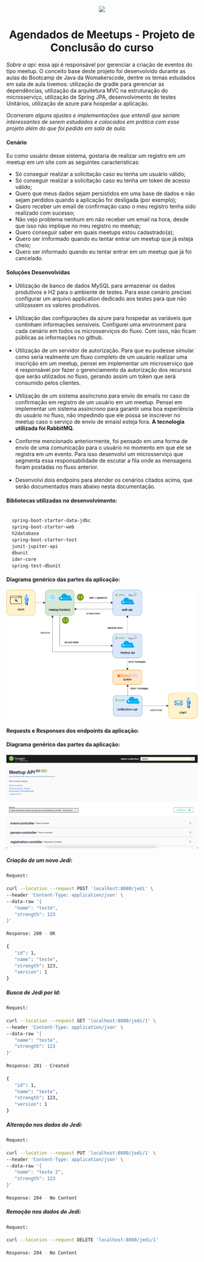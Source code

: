 <p align="center">
<img src="https://d33wubrfki0l68.cloudfront.net/3d218442b01b3bdbf82b739df4d07e450234bf9e/08a8f/assets/images/womakerscode-brand.png" height="100">
</p>
<h1 align="center">Agendados de Meetups - Projeto de Conclusão do curso</h1>
<p align="center">
</p>

<p> <i>Sobre a api: </i>
essa api é responsável por gerenciar a criação de eventos do tipo meetup. O conceito base deste projeto foi desenvolvido durante as aulas do Bootcamp de Java da Womakerscode, dentre os temas estudados em sala de aula tivemos: utilização de gradle para gerenciar as dependências, utilização da arquitetura MVC na estruturação do microsserviço, utilização de Spring JPA, desenvolvimento de testes Unitários, utilização de azure para hospedar a aplicação. 
 </p>  
 
 <p><i>Ocorreram alguns ajustes e implementações que entendi que seriam interessantes de serem estudados e colocados em prática com esse projeto além do que foi pedido em sala de aula.</i></p>
 
 <h4>Cenário</h4>
 
 Eu como usuário desse sistema, gostaria de realizar um registro em um meetup em um site com as seguintes características:
  <ul>
  <li>Só conseguir realizar a solicitação caso eu tenha um usuário válido;</li>
  <li>Só conseguir realizar a solicitação caso eu tenha um token de acesso válido;</li>
  <li>Quero que meus dados sejam persistidos em uma base de dados e não sejam perdidos quando a aplicação for desligada (por exemplo);</li>
  <li>Quero receber um email de confirmação caso o meu registro tenha sido realizado com sucesso;</li>
  <li>Não vejo problema nenhum em não receber um email na hora, desde que isso não implique no meu registro no meetup;</li>
  <li>Quero conseguir saber em quais meetups estou cadastrado(a);</li>
  <li>Quero ser irnformado quando eu tentar entrar um meetup que já esteja cheio;</li>
  <li>Quero ser informado quando eu tentar entrar em um meetup que já foi cancelado.</li>
  </ul>
 
 
  
<h4>Soluções Desenvolvidas</h4>

 <ul>
<li>Utilização de banco de dados MySQL para armazenar os dados produtivos e H2 para o ambiente de testes. Para esse cenário precisei configurar um arquivo application dedicado aos testes para que não utilizassem os valores produtivos.</li>
   </br>

<li>Utilização das configurações da azure para hospedar as variáveis que continham informações sensíveis. Configurei uma environment para cada cenário em todos os microsserviços do fluxo. Com isso, não ficam públicas as informações no github.</li>
 
  </br>
<li>Utilização de um servidor de autorização. Para que eu pudesse simular como seria realmente um fluxo completo de um usuário realizar uma inscrição em um meetup, pensei em implementar um microserviço que é responsável por fazer o gerenciamento da autorização dos recursos que serão utilizados no fluxo, gerando assim um token que será consumido pelos clientes.</li>
  </br>

 <li>Utilização de um sistema assíncrono para envio de emails no caso de confirmação em registro de um usuário em um meetup. Pensei em implementar um sistema assíncrono para garantir uma boa experiência do usuário no fluxo, não impedindo que ele possa se inscrever no meetup caso o serviço de envio de emaisl esteja fora. <b>A tecnologia utilizada foi RabbitMQ.</b></li>
  
 </br>
<li>Conforme mencionado anteriormente, foi pensado em uma forma de envio de uma comunicação para o usuário no momento em que ele se registra em um evento. Para isso desenvolvi um microsserviço que segmenta essa responsabilidade de escutar a fila onde as mensagens foram postadas no fluxo anterior.</li>

<br>
<li>Desenvolvi dois endpoins para atender os cenários citados acima, que serão documentados mais abaixo nesta documentação.</li>
</ul>

 <h4>Bibliotecas utilizadas no desenvolvimento:</h4>
 
```bash

  spring-boot-starter-data-jdbc
  spring-boot-starter-web
  h2database
  spring-boot-starter-test
  junit-jupiter-api
  dbunit
  ider-core
  spring-test-dbunit
```

 <h4>Diagrama genérico das partes da aplicação:</h4>
 <img src="./meetup.drawio.png">

 
  </br>
 <h4>Requests e Responses dos endpoints da aplicação:</h4>
 
  <h4>Diagrama genérico das partes da aplicação:</h4>
 <img src="./swagger.png">


 <h5>Criação de um novo Jedi:</h5>
 
 ```bash
 Request:

 curl --location --request POST 'localhost:8080/jedi' \
--header 'Content-Type: application/json' \
--data-raw '{
    "name": "teste",
    "strength": 123
}'

Response: 200 - OK

{
    "id": 1,
    "name": "teste",
    "strength": 123,
    "version": 1
}

```

<h5>Busca de Jedi por Id:</h5>
 
 ```bash
 Request:

curl --location --request GET 'localhost:8080/jedi/1' \
--header 'Content-Type: application/json' \
--data-raw '{
    "name": "teste",
    "strength": 123
}'

Response: 201 - Created

{
    "id": 1,
    "name": "teste",
    "strength": 123,
    "version": 1
}

```

<h5>Alteração nos dados do Jedi:</h5>
 
 ```bash
 Request:

curl --location --request PUT 'localhost:8080/jedi/1' \
--header 'Content-Type: application/json' \
--data-raw '{
    "name": "teste 2",
    "strength": 123
}'

Response: 204 - No Content

```

<h5>Remoção nos dados do Jedi:</h5>
 
 ```bash
 Request:

curl --location --request DELETE 'localhost:8080/jedi/1'

Response: 204 - No Content

```
